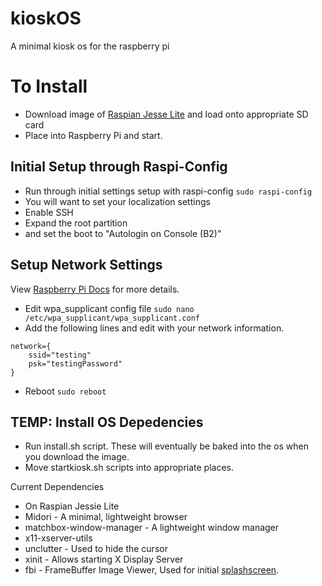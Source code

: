 # kioskOS
A minimal kiosk os for the raspberry pi

# To Install

- Download image of [Raspian Jesse Lite](https://downloads.raspberrypi.org/raspbian_lite_latest) and load onto appropriate SD card
- Place into Raspberry Pi and start.

## Initial Setup through Raspi-Config
- Run through initial settings setup with raspi-config `sudo raspi-config`
- You will want to set your localization settings
- Enable SSH
- Expand the root partition
- and set the boot to "Autologin on Console (B2)"

## Setup Network Settings
View [Raspberry Pi Docs](https://www.raspberrypi.org/documentation/configuration/wireless/wireless-cli.md) for more details. 
- Edit wpa_supplicant config file `sudo nano /etc/wpa_supplicant/wpa_supplicant.conf`
- Add the following lines and edit with your network information.
```
network={
    ssid="testing"
    psk="testingPassword"
}
```
- Reboot `sudo reboot`

## TEMP: Install OS Depedencies

- Run install.sh script. These will eventually be baked into the os when you download the image.
- Move startkiosk.sh scripts into appropriate places.

Current Dependencies
 - On Raspian Jessie Lite
 - Midori - A minimal, lightweight browser
 - matchbox-window-manager - A lightweight window manager
 - x11-xserver-utils
 - unclutter - Used to hide the cursor
 - xinit - Allows starting X Display Server
 - fbi - FrameBuffer Image Viewer, Used for initial [splashscreen](https://blog.qruizelabs.com/2014/04/29/raspberrypi-kiosk-matchbox-uzbl/).
